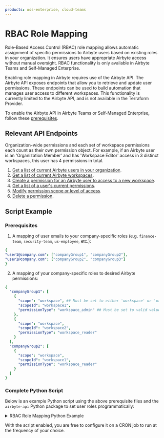 ```yaml
---
products: oss-enterprise, cloud-teams
---
```


# RBAC Role Mapping

Role-Based Access Control (RBAC) role mapping allows automatic assignment of specific permissions to Airbyte users based on existing roles in your organization. It ensures users have appropriate Airbyte access without manual oversight. RBAC functionality is only available in Airbyte Teams and Self-Managed Enterprise.

Enabling role mapping in Airbyte requires use of the Airbyte API. The Airbyte API exposes endpoints that allow you to retrieve and update user permissions. These endpoints can be used to build automation that manages user access to different workspaces. This functionality is currently limited to the Airbyte API, and is not available in the Terraform Provider.

To enable the Airbyte API in Airbyte Teams or Self-Managed Enterprise, follow these [prerequisites](../enterprise-setup/api-access-config.md).

## Relevant API Endpoints

Organization-wide permissions and each set of workspace permissions each count as their own permission object. For example, if an Airbyte user is an 'Organization Member' and has 'Workspace Editor' access in 3 distinct workspaces, this user has 4 permissions in total.

1. [Get a list of current Airbyte users in your organization](https://reference.airbyte.com/reference/listuserswithinanorganization).
2. [Get a list of current Airbyte workspaces](https://reference.airbyte.com/reference/listworkspaces).
2. [Create a permission for an Airbyte user to access to a new workspace](https://reference.airbyte.com/reference/createpermission).
3. [Get a list of a user's current permissions](https://reference.airbyte.com/reference/listpermissions).
3. [Modify permission scope or level of access](https://reference.airbyte.com/reference/updatepermission).
4. [Delete a permission](https://reference.airbyte.com/reference/deletepermission).

## Script Example

### Prerequisites

1. A mapping of user emails to your company-specific roles (e.g. `finance-team`, `security-team`, `us-employee`, etc.):

```yaml
{ 
"user1@company.com": ["companyGroup1", "companyGroup2"], 
"user1@company.com": ["companyGroup2", "companyGroup3"] 
}
```

2. A mapping of your company-specific roles to desired Airbyte permissions:

```yaml
{
  "companyGroup1": [
    {
      "scope": "workspace", ## Must be set to either 'workspace' or 'organization'.
      "scopeId": "workspace1",
      "permissionType": "workspace_admin" ## Must be set to valid value, listed https://github.com/airbytehq/airbyte-api-python-sdk/blob/main/src/airbyte_api/models/publicpermissiontype.py.
    },
    {
      "scope": "workspace",
      "scopeId": "workspace2",
      "permissionType": "workspace_reader"
    }
  ],
  "companyGroup2": [
    {
      "scope": "workspace",
      "scopeId": "workspace1",
      "permissionType": "workspace_reader"
    }
  ]
}
```

### Complete Python Script

Below is an example Python script using the above prerequisite files and the `airbyte-api` Python package to set user roles programmatically:

<details>
<summary>RBAC Role Mapping Python Example</summary>

```python
import json
import airbyte_api
from airbyte_api import api, models

usersGroupsFile = open('usersGroups.json')
usersGroups = json.load(usersGroupsFile)
groupPermissionsFile = open('groupPermissions.json')
groupPermissions = json.load(groupPermissionsFile)

# 0. - Enter your own credentials to use Airbyte API. 
s = airbyte_api.AirbyteAPI(
  security=models.Security(
    bearer_auth='...'
  ),
)

# 1. - List all users in your organization. Find your organization ID in the Airbyte settings page.
res = s.users.list_users(request=api.ListUsersRequest(
  api.ListUsersRequest(organization_id='00000000-00000000-00000000-00000000')
))

allAirbyteUsers = res.users_response.data
print("all users: ", allAirbyteUsers)

# 2. grant permissions
# for each user
for airbyteUserResponse in allAirbyteUsers:
  if airbyteUserResponse.email in usersGroups:
    userGroups = usersGroups[airbyteUserResponse.email]
    # for each group where user belongs to
    for group in userGroups:
      if group in groupPermissions:
        permissionsToGrant = groupPermissions[group]
	 # for each permission to create
        for permission in permissionsToGrant:
          print("permission to grant: ", permission)
          if permission["scope"] == "workspace":
            # create workspace level permission
            permissionCreated = s.permissions.create_permission(
              request=models.PermissionCreateRequest(
                permission_type=permission["permissionType"],
                user_id=airbyteUserResponse.user_id,
                workspace_id=permission["scopeId"]
              ))
          elif permission["scope"] == "organization":
            # create organization permission
            permissionCreated = s.permissions.create_permission(
              request=models.PermissionCreateRequest(
                permission_type=permission["permissionType"],
                user_id=airbyteUserResponse.user_id,
                organization_id=permission["scopeId"]
              ))
          else:
            print("permission scope not supported!")
```

</details>

With the script enabled, you are free to configure it on a CRON job to run at the frequency of your choice.
